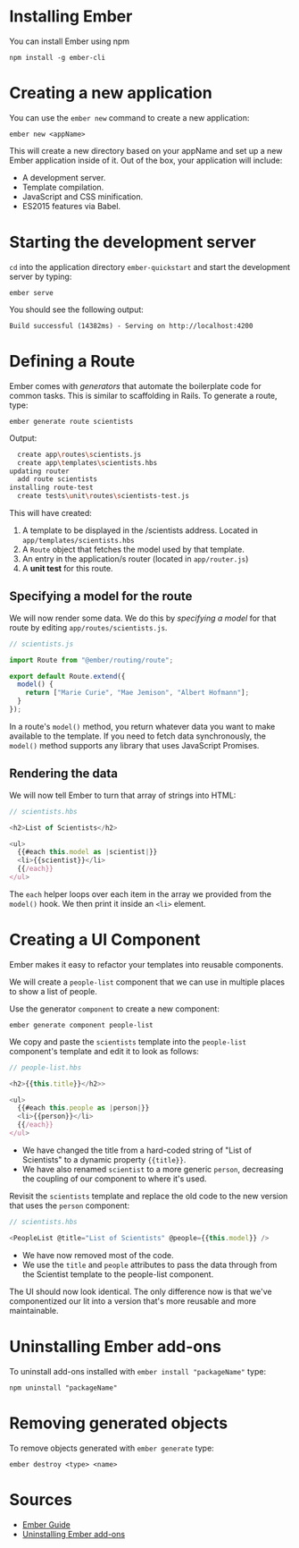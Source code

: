 # Installing Ember
You can install Ember using npm
```
npm install -g ember-cli
```

# Creating a new application
You can use the `ember new` command to create a new application:
```
ember new <appName>
```
This will create a new directory based on your appName and set up a new Ember application inside of it.
Out of the box, your application will include:
- A development server.
- Template compilation.
- JavaScript and CSS minification.
- ES2015 features via Babel.

# Starting the development server
`cd` into the application directory `ember-quickstart` and start the development server by typing:
```
ember serve
```
You should see the following output:
```
Build successful (14382ms) - Serving on http://localhost:4200
```

# Defining a Route
Ember comes with *generators* that automate the boilerplate code for common tasks. This is similar to scaffolding in Rails.
To generate a route, type:
```
ember generate route scientists
```

Output:
```bash
  create app\routes\scientists.js
  create app\templates\scientists.hbs
updating router
  add route scientists
installing route-test
  create tests\unit\routes\scientists-test.js
```

This will have created:
1. A template to be displayed in the /scientists address. Located in `app/templates/scientists.hbs`
2. A `Route` object that fetches the model used by that template.
3. An entry in the application/s router (located in `app/router.js`)
4. A **unit test** for this route.

## Specifying a model for the route

We will now render some data.
We do this by *specifying a model* for that route by editing `app/routes/scientists.js`.

```javascript
// scientists.js

import Route from "@ember/routing/route";

export default Route.extend({
  model() {
    return ["Marie Curie", "Mae Jemison", "Albert Hofmann"];
  }
});
```

In a route's `model()` method, you return whatever data you want to make available to the template.
If you need to fetch data synchronously, the `model()` method supports any library that uses JavaScript Promises.

## Rendering the data

We will now tell Ember to turn that array of strings into HTML:
```javascript
// scientists.hbs

<h2>List of Scientists</h2>

<ul>
  {{#each this.model as |scientist|}}
  <li>{{scientist}}</li>
  {{/each}}
</ul>
```

The `each` helper loops over each item in the array we provided from the `model()` hook.
We then print it inside an `<li>` element.

# Creating a UI Component
Ember makes it easy to refactor your templates into reusable components.

We will create a `people-list` component that we can use in multiple places to show a list of people.

Use the generator `component` to create a new component:
```
ember generate component people-list
```

We copy and paste the `scientists` template into the `people-list` component's template and edit it to look as follows:

```javascript
// people-list.hbs

<h2>{{this.title}}</h2>>

<ul>
  {{#each this.people as |person|}}
  <li>{{person}}</li>
  {{/each}}
</ul>
```

- We have changed the title from a hard-coded string of "List of Scientists" to a dynamic property `{{title}}`.
- We have also renamed `scientist` to a more generic `person`, decreasing the coupling of our component to where it's used.

Revisit the `scientists` template and replace the old code to the new version that uses the `person` component:

```javascript
// scientists.hbs

<PeopleList @title="List of Scientists" @people={{this.model}} />
```

- We have now removed most of the code.
- We use the `title` and `people` attributes to pass the data through from the Scientist template to the people-list component.

The UI should now look identical. The only difference now is that we've componentized our lit into a version that's more reusable and more maintainable.

# Uninstalling Ember add-ons
To uninstall add-ons installed with `ember install "packageName"` type:
```
npm uninstall "packageName"
```

# Removing generated objects
To remove objects generated with `ember generate` type:
```
ember destroy <type> <name>
```

# Sources
- [Ember Guide](https://guides.emberjs.com)
- [Uninstalling Ember add-ons](https://emberigniter.com/uninstall-remove-ember-add-on/)
